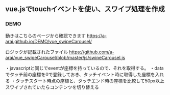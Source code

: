## vue.jsでtouchイベントを使い、スワイプ処理を作成

### DEMO
動きはこちらのページから確認できます
https://a-arai.github.io/DEMO/vue_swipeCarousel/

ロジックが記載されたファイル
https://github.com/a-arai/vue_swipeCarousel/blob/master/js/swipeCarousel.js

・javascriptと同じでeventが座標を持っているので、それを取得する。
・dataでタッチ前の座標を0で登録しておき、タッチイベント時に取得した座標を入れる
・タッチスタート時点の座標と、タッチエンド時の座標を比較して50px以上スワイプされていたらコンテンツを切り替える